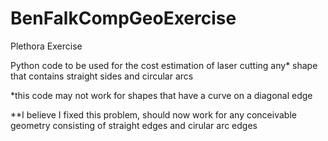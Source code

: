 # BenFalkCompGeoExercise
Plethora Exercise

Python code to be used for the cost estimation of laser cutting any* shape that contains straight sides and circular arcs

*this code may not work for shapes that have a curve on a diagonal edge

**I believe I fixed this problem, should now work for any conceivable geometry consisting of straight edges and cirular arc edges
